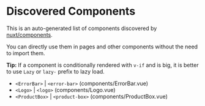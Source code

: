 # Discovered Components

This is an auto-generated list of components discovered by [nuxt/components](https://github.com/nuxt/components).

You can directly use them in pages and other components without the need to import them.

**Tip:** If a component is conditionally rendered with `v-if` and is big, it is better to use `Lazy` or `lazy-` prefix to lazy load.

- `<ErrorBar>` | `<error-bar>` (components/ErrorBar.vue)
- `<Logo>` | `<logo>` (components/Logo.vue)
- `<ProductBox>` | `<product-box>` (components/ProductBox.vue)
